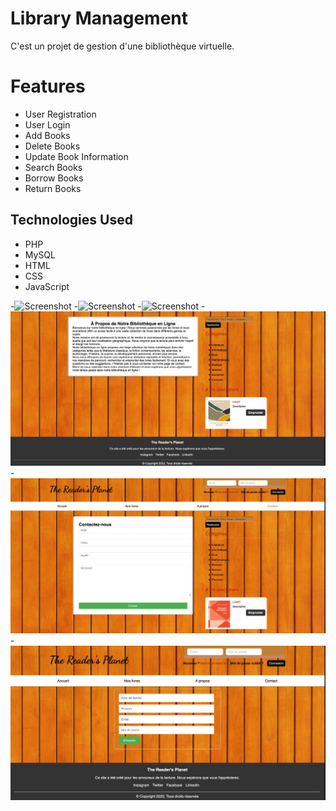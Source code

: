 # Library Management

C'est un projet de gestion d'une bibliothèque virtuelle.


# Features

- User Registration
- User Login
- Add Books
- Delete Books
- Update Book Information
- Search Books
- Borrow Books
- Return Books

## Technologies Used

- PHP
- MySQL
- HTML
- CSS
- JavaScript



-![Screenshot](1.png)
-![Screenshot](2.png)
-![Screenshot](3.png)
-![Screenshot](4.png)
-![Screenshot](5.png)
-![Screenshot](6.png)

